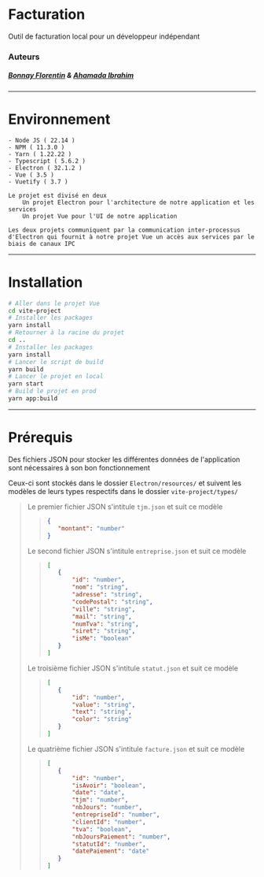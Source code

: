 # Facturation
Outil de facturation local pour un développeur indépendant

### Auteurs
##### [Bonnay Florentin](https://github.com/FailPowa) & [Ahamada Ibrahim](https://github.com/CashmereM)

---
# Environnement
    - Node JS ( 22.14 )
    - NPM ( 11.3.0 )
    - Yarn ( 1.22.22 )
    - Typescript ( 5.6.2 )
    - Electron ( 32.1.2 )
    - Vue ( 3.5 )
    - Vuetify ( 3.7 )

    Le projet est divisé en deux
        Un projet Electron pour l'architecture de notre application et les services
        Un projet Vue pour l'UI de notre application

    Les deux projets communiquent par la communication inter-processus d'Electron qui fournit à notre projet Vue un accès aux services par le biais de canaux IPC

---
# Installation

```bash
# Aller dans le projet Vue
cd vite-project
# Installer les packages
yarn install
# Retourner à la racine du projet
cd ..
# Installer les packages
yarn install
# Lancer le script de build
yarn build
# Lancer le projet en local
yarn start
# Build le projet en prod
yarn app:build
```

---
# Prérequis
Des fichiers JSON pour stocker les différentes données de l'application sont nécessaires à son bon fonctionnement

Ceux-ci sont stockés dans le dossier `Electron/resources/` et suivent les modèles de leurs types respectifs dans le dossier `vite-project/types/`

> Le premier fichier JSON s'intitule `tjm.json` et suit ce modèle
>>```json
>>{
>>    "montant": "number"
>>}
>>```
>
> Le second fichier JSON s'intitule `entreprise.json` et suit ce modèle
>>```json
>>[
>>    {
>>        "id": "number",
>>        "nom": "string",
>>        "adresse": "string",
>>        "codePostal": "string",
>>        "ville": "string",
>>        "mail": "string",
>>        "numTva": "string",
>>        "siret": "string",
>>        "isMe": "boolean"
>>    }    
>>]
>>```
>
> Le troisième fichier JSON s'intitule `statut.json` et suit ce modèle
>>```json
>>[
>>    {
>>        "id": "number",
>>        "value": "string",
>>        "text": "string",
>>        "color": "string"
>>    }    
>>]
>>```
>
> Le quatrième fichier JSON s'intitule `facture.json` et suit ce modèle
>>```json
>>[
>>    {
>>        "id": "number",
>>        "isAvoir": "boolean",
>>        "date": "date",
>>        "tjm": "number",
>>        "nbJours": "number",
>>        "entrepriseId": "number",
>>        "clientId": "number",
>>        "tva": "boolean",
>>        "nbJoursPaiement": "number",
>>        "statutId": "number",
>>        "datePaiement": "date"
>>    }    
>>]
>>```